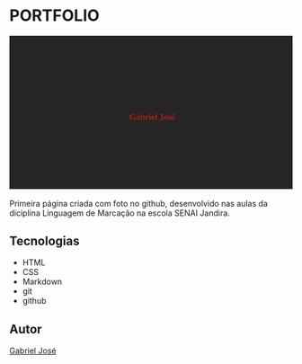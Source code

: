 # PORTFOLIO

![](./preview.png)

Primeira página criada com foto no github, desenvolvido nas aulas da diciplina Linguagem de Marcação na escola SENAI Jandira.

## Tecnologias
* HTML
* CSS
* Markdown
* git
* github

## Autor
[Gabriel José](https://www.linkedin.com/in/gabriel-jos%C3%A9-a4711a312/)